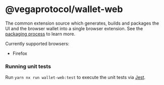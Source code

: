 # @vegaprotocol/wallet-web

The common extension source which generates, builds and packages the UI and the browser wallet into a single browser extension. See the [packaging process](../tooling/README.md) to learn more.

Currently supported browsers:
- Firefox

### Running unit tests

Run `yarn nx run wallet-web:test` to execute the unit tests via [Jest](https://jestjs.io).
